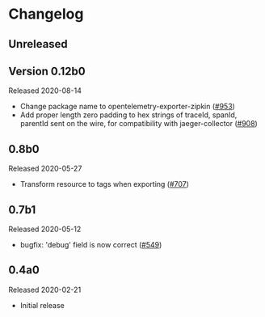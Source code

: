 # Changelog

## Unreleased

## Version 0.12b0

Released 2020-08-14

- Change package name to opentelemetry-exporter-zipkin
  ([#953](https://github.com/open-telemetry/opentelemetry-python/pull/953))
- Add proper length zero padding to hex strings of traceId, spanId, parentId sent on the wire, for compatibility with jaeger-collector
  ([#908](https://github.com/open-telemetry/opentelemetry-python/pull/908))

## 0.8b0

Released 2020-05-27

- Transform resource to tags when exporting
  ([#707](https://github.com/open-telemetry/opentelemetry-python/pull/707))

## 0.7b1

Released 2020-05-12

- bugfix: 'debug' field is now correct
  ([#549](https://github.com/open-telemetry/opentelemetry-python/pull/549))

## 0.4a0

Released 2020-02-21

- Initial release
